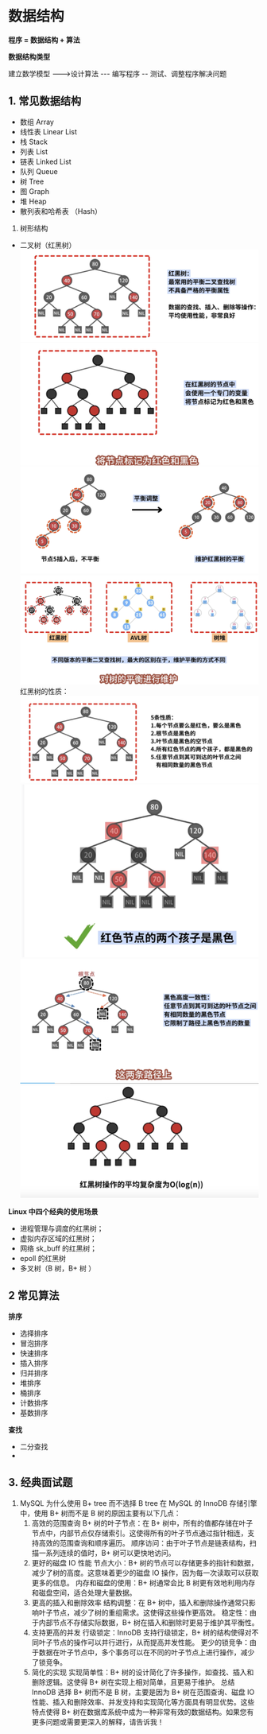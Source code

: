 # 数据结构

**程序 = 数据结构 + 算法**

**数据结构类型**

建立数学模型 --->设计算法 --- 编写程序 -- 测试、调整程序解决问题

## 1. 常见数据结构

- 数组  Array
- 线性表 Linear List
- 栈 Stack
- 列表 List
- 链表  Linked List
- 队列 Queue
- 树 Tree
- 图 Graph
- 堆 Heap
- 散列表和哈希表 （Hash）

1. 树形结构

- 二叉树（红黑树）
  ![1733591718664](image/数据结构和算法/1733591718664.png)
  ![1733591733741](image/数据结构和算法/1733591733741.png)
  ![1733591752835](image/数据结构和算法/1733591752835.png)
  ![1733591778015](image/数据结构和算法/1733591778015.png)
  红黑树的性质：
  ![1733591807281](image/数据结构和算法/1733591807281.png)
  ![1733591868980](image/数据结构和算法/1733591868980.png)
  ![1733591925736](image/数据结构和算法/1733591925736.png)
  ![1733591937446](image/数据结构和算法/1733591937446.png)

**Linux 中四个经典的使用场景**

- 进程管理与调度的红黑树；
- 虚拟内存区域的红黑树；
- 网络 sk_buff 的红黑树；
- epoll 的红黑树
- 多叉树（B 树，B+ 树 ）

## 2 常见算法

**排序**

- 选择排序
- 冒泡排序
- 快速排序
- 插入排序
- 归并排序
- 堆排序
- 桶排序
- 计数排序
- 基数排序

**查找**

- 二分查找
-

## 3. 经典面试题

1. MySQL 为什么使用 B+ tree 而不选择 B tree
   在 MySQL 的 InnoDB 存储引擎中，使用 B+ 树而不是 B 树的原因主要有以下几点：
   1. 高效的范围查询
      B+ 树的叶子节点：在 B+ 树中，所有的值都存储在叶子节点中，内部节点仅存储索引。这使得所有的叶子节点通过指针相连，支持高效的范围查询和顺序遍历。
      顺序访问：由于叶子节点是链表结构，扫描一系列连续的值时，B+ 树可以更快地访问。
   2. 更好的磁盘 IO 性能
      节点大小：B+ 树的节点可以存储更多的指针和数据，减少了树的高度。这意味着更少的磁盘 IO 操作，因为每一次读取可以获取更多的信息。
      内存和磁盘的使用：B+ 树通常会比 B 树更有效地利用内存和磁盘空间，适合处理大量数据。
   3. 更高的插入和删除效率
      结构调整：在 B+ 树中，插入和删除操作通常只影响叶子节点，减少了树的重组需求。这使得这些操作更高效。
      稳定性：由于内部节点不存储实际数据，B+ 树在插入和删除时更易于维护其平衡性。
   4. 支持更高的并发
      行级锁定：InnoDB 支持行级锁定，B+ 树的结构使得对不同叶子节点的操作可以并行进行，从而提高并发性能。
      更少的锁竞争：由于数据在叶子节点中，多个事务可以在不同的叶子节点上进行操作，减少了锁竞争。
   5. 简化的实现
      实现简单性：B+ 树的设计简化了许多操作，如查找、插入和删除逻辑。这使得 B+ 树在实现上相对简单，且更易于维护。
      总结
      InnoDB 选择 B+ 树而不是 B 树，主要是因为 B+ 树在范围查询、磁盘 IO 性能、插入和删除效率、并发支持和实现简化等方面具有明显优势。这些特点使得 B+ 树在数据库系统中成为一种非常有效的数据结构。如果您有更多问题或需要更深入的解释，请告诉我！
